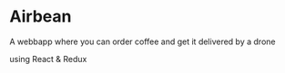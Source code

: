 # Airbean

A webbapp where you can order coffee and get it delivered by a drone

using React & Redux


